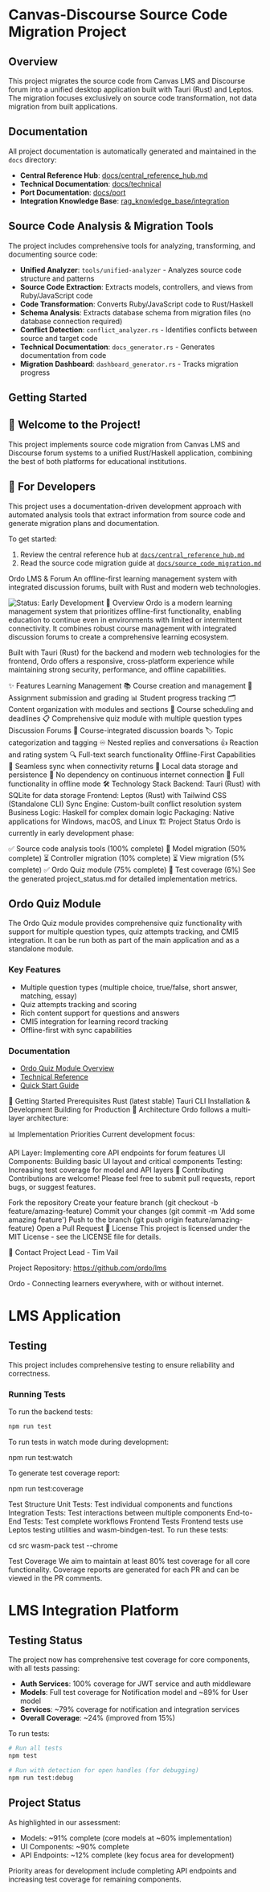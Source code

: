 # Canvas-Discourse Source Code Migration Project

## Overview

This project migrates the source code from Canvas LMS and Discourse forum into a unified desktop application built with Tauri (Rust) and Leptos. The migration focuses exclusively on source code transformation, not data migration from built applications.

## Documentation

All project documentation is automatically generated and maintained in the `docs` directory:

- **Central Reference Hub**: [docs/central_reference_hub.md](docs/central_reference_hub.md)
- **Technical Documentation**: [docs/technical](docs/technical)
- **Port Documentation**: [docs/port](docs/port)
- **Integration Knowledge Base**: [rag_knowledge_base/integration](rag_knowledge_base/integration)

## Source Code Analysis & Migration Tools

The project includes comprehensive tools for analyzing, transforming, and documenting source code:

- **Unified Analyzer**: `tools/unified-analyzer` - Analyzes source code structure and patterns
- **Source Code Extraction**: Extracts models, controllers, and views from Ruby/JavaScript code
- **Code Transformation**: Converts Ruby/JavaScript code to Rust/Haskell
- **Schema Analysis**: Extracts database schema from migration files (no database connection required)
- **Conflict Detection**: `conflict_analyzer.rs` - Identifies conflicts between source and target code
- **Technical Documentation**: `docs_generator.rs` - Generates documentation from code
- **Migration Dashboard**: `dashboard_generator.rs` - Tracks migration progress

## Getting Started


## 👋 Welcome to the Project!

This project implements source code migration from Canvas LMS and Discourse forum systems to a unified Rust/Haskell application, combining the best of both platforms for educational institutions.

## 👥 For Developers

This project uses a documentation-driven development approach with automated analysis tools that extract information from source code and generate migration plans and documentation.

To get started:

1. Review the central reference hub at [`docs/central_reference_hub.md`](docs/central_reference_hub.md)
2. Read the source code migration guide at [`docs/source_code_migration.md`](docs/source_code_migration.md)

Ordo LMS & Forum
An offline-first learning management system with integrated discussion forums, built with Rust and modern web technologies.

<img alt="Status: Early Development" src="https://img.shields.io/badge/status-early development-orange">
🚀 Overview
Ordo is a modern learning management system that prioritizes offline-first functionality, enabling education to continue even in environments with limited or intermittent connectivity. It combines robust course management with integrated discussion forums to create a comprehensive learning ecosystem.

Built with Tauri (Rust) for the backend and modern web technologies for the frontend, Ordo offers a responsive, cross-platform experience while maintaining strong security, performance, and offline capabilities.

✨ Features
Learning Management
📚 Course creation and management
📝 Assignment submission and grading
📊 Student progress tracking
🗂️ Content organization with modules and sections
📅 Course scheduling and deadlines
📋 Comprehensive quiz module with multiple question types
Discussion Forums
💬 Course-integrated discussion boards
🏷️ Topic categorization and tagging
♾️ Nested replies and conversations
👍 Reaction and rating system
🔍 Full-text search functionality
Offline-First Capabilities
🔄 Seamless sync when connectivity returns
💾 Local data storage and persistence
🚫 No dependency on continuous internet connection
📱 Full functionality in offline mode
🛠️ Technology Stack
Backend: Tauri (Rust) with SQLite for data storage
Frontend: Leptos (Rust) with Tailwind CSS (Standalone CLI)
Sync Engine: Custom-built conflict resolution system
Business Logic: Haskell for complex domain logic
Packaging: Native applications for Windows, macOS, and Linux
🏗️ Project Status
Ordo is currently in early development phase:

✅ Source code analysis tools (100% complete)
🚧 Model migration (50% complete)
⏳ Controller migration (10% complete)
⏳ View migration (5% complete)
✅ Ordo Quiz module (75% complete)
🧪 Test coverage (6%)
See the generated project_status.md for detailed implementation metrics.

## Ordo Quiz Module

The Ordo Quiz module provides comprehensive quiz functionality with support for multiple question types, quiz attempts tracking, and CMI5 integration. It can be run both as part of the main application and as a standalone module.

### Key Features

- Multiple question types (multiple choice, true/false, short answer, matching, essay)
- Quiz attempts tracking and scoring
- Rich content support for questions and answers
- CMI5 integration for learning record tracking
- Offline-first with sync capabilities

### Documentation

- [Ordo Quiz Module Overview](docs/ORDO-QUIZ-MODULE.md)
- [Technical Reference](docs/ORDO-QUIZ-TECHNICAL-REFERENCE.md)
- [Quick Start Guide](docs/ORDO-QUIZ-QUICKSTART.md)

🚀 Getting Started
Prerequisites
Rust (latest stable)
Tauri CLI
Installation & Development
Building for Production
📐 Architecture
Ordo follows a multi-layer architecture:

📊 Implementation Priorities
Current development focus:

API Layer: Implementing core API endpoints for forum features
UI Components: Building basic UI layout and critical components
Testing: Increasing test coverage for model and API layers
🤝 Contributing
Contributions are welcome! Please feel free to submit pull requests, report bugs, or suggest features.

Fork the repository
Create your feature branch (git checkout -b feature/amazing-feature)
Commit your changes (git commit -m 'Add some amazing feature')
Push to the branch (git push origin feature/amazing-feature)
Open a Pull Request
📝 License
This project is licensed under the MIT License - see the LICENSE file for details.

📧 Contact
Project Lead - Tim Vail

Project Repository: https://github.com/ordo/lms

Ordo - Connecting learners everywhere, with or without internet.

# LMS Application

## Testing

This project includes comprehensive testing to ensure reliability and correctness.

### Running Tests

To run the backend tests:

```bash
npm run test
```

To run tests in watch mode during development:

npm run test:watch

To generate test coverage report:

npm run test:coverage

Test Structure
Unit Tests: Test individual components and functions
Integration Tests: Test interactions between multiple components
End-to-End Tests: Test complete workflows
Frontend Tests
Frontend tests use Leptos testing utilities and wasm-bindgen-test. To run these tests:

cd src
wasm-pack test --chrome

Test Coverage
We aim to maintain at least 80% test coverage for all core functionality. Coverage reports are generated for each PR and can be viewed in the PR comments.

# LMS Integration Platform

## Testing Status

The project now has comprehensive test coverage for core components, with all tests passing:

- **Auth Services**: 100% coverage for JWT service and auth middleware
- **Models**: Full test coverage for Notification model and ~89% for User model
- **Services**: ~79% coverage for notification and integration services
- **Overall Coverage**: ~24% (improved from 15%)

To run tests:
```bash
# Run all tests
npm test

# Run with detection for open handles (for debugging)
npm run test:debug
```

## Project Status

As highlighted in our assessment:
- Models: ~91% complete (core models at ~60% implementation)
- UI Components: ~90% complete
- API Endpoints: ~12% complete (key focus area for development)

Priority areas for development include completing API endpoints and increasing test coverage for remaining components.

